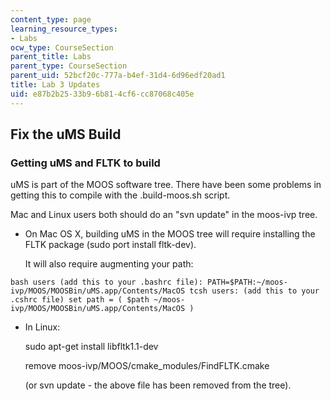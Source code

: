 ```yaml
---
content_type: page
learning_resource_types:
- Labs
ocw_type: CourseSection
parent_title: Labs
parent_type: CourseSection
parent_uid: 52bcf20c-777a-b4ef-31d4-6d96edf20ad1
title: Lab 3 Updates
uid: e87b2b25-33b9-6b81-4cf6-cc87068c405e
---
```


Fix the uMS Build
-----------------

### Getting uMS and FLTK to build

uMS is part of the MOOS software tree. There have been some problems in getting this to compile with the .build-moos.sh script.

Mac and Linux users both should do an "svn update" in the moos-ivp tree.

*   On Mac OS X, building uMS in the MOOS tree will require installing the FLTK package (sudo port install fltk-dev).
    
    It will also require augmenting your path:
    

```
bash users (add this to your .bashrc file): PATH=$PATH:~/moos-ivp/MOOS/MOOSBin/uMS.app/Contents/MacOS tcsh users: (add this to your .cshrc file) set path = ( $path ~/moos-ivp/MOOS/MOOSBin/uMS.app/Contents/MacOS )
```

*   In Linux:
    
    sudo apt-get install libfltk1.1-dev
    
    remove moos-ivp/MOOS/cmake\_modules/FindFLTK.cmake
    
    (or svn update - the above file has been removed from the tree).